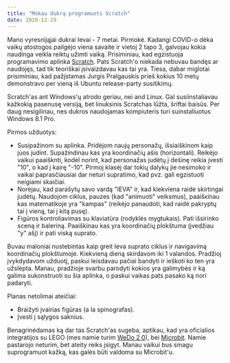 ```yaml
---
title: "Mokau dukrą programuoti Scratch"
date: 2020-12-29
---
```


Mano vyresnijąjai dukrai Ievai - 7 metai. Pirmokė. Kadangi COVID-o dėka vaikų
atostogos pailgėjo viena savaite ir vietoj 2 tapo 3, galvojau kokia naudinga
veikla reiktų užimti vaiką. Prisiminiau, kad egzistuoja programavimo aplinka
[Scratch](Scratc://scratch.mit.edu/). Pats Scratch'o niekada nebuvau bandęs ar
naudojęs, tad tik teoriškai įsivaizdavau kas tai yra. Tiesa, dabar miglotai
prisiminiau, kad pažįstamas Jurgis Pralgauskis prieš kokius 10 metų demonstravo
per vieną iš Ubuntu release-party susitikimų.

Scratch'as ant Windows'ų atrodo geriau, nei and Linux. Gal susiinstaliavau
kažkokią pasenusę versiją, bet linuksinis Scratchas lūžta, šriftai baisūs. Per
daug nesigilinau, nes dukros naudojamas kompiuteris turi suinstaliuotus Windows
8.1 Pro.

Pirmos užduotys:

- Susipažinom su aplinka. Pridėjom naujų personažų, išsiaiškinom kaip juos
  judint. Supažindinau kas yra koordinačių ašis (horizontali). Reikėjo vaikui
  paaišknti, kodėl norint, kad personažas judėtų į dešinę reikia įvesti "10", o
  kad į kairę "-10". Pirmoj klasėj dar tokių dalykų jie nesimoko ir vaikai
  paprasčiausiai dar neturi supratimo, kad pvz. gali egzistuoti neigiami
  skaičiai.
- Norėjau, kad parašytų savo vardą "IEVA" ir, kad kiekviena raidė skirtingai
  judėtų. Naudojom ciklus, pauzes (kad "animuoti" veiksmus), paaišĸinau kas
  matematikoje yra "kampas" (reikėjo panaudoti, kad raidė pakryptų tai į vieną,
  tai į kitą pusę).
- Figūros kontroliavimas su klaviatūra (rodyklės mygtukais). Pati išsirinko
  sceną ir baleriną. Paaiškinau kas yra koordinačių plokštuma (įvedžiau "y" ašį)
  ir pati viską suprato.

Buvau maloniai nustebintas kaip greit Ieva suprato ciklus ir navigavimą
koordinačių plokštumoje. Kiekvieną dieną skirdavom iki 1 valandos. Pradžioj
įvykdydavom užduotį, paskui leisdavau pačiai bandyti ir ieškoti ko ten yra
užslėpta. Manau, pradžioje svarbu parodyti kokios yra galimybės ir ką galima
sukonstruoti su šia aplinka, o paskui vaikas pats pasako ką nori padaryti.

Planas netolimai ateičiai:
- Braižyti įvairias figūras (a la spinografas).
- Įvesti į sąlygos saknius.

Benagrinėdamas ką dar tas Scratch'as sugeba, aptikau, kad yra oficialios
integratijos su LEGO (mes namie turim [WeDo 2 0](https://scratch.mit.edu/wedo)),
bei [Microbit](https://scratch.mit.edu/microbit). Namie pastarojo neturim, bet
ateity reiks įsigyt. Manau vaikui bus smagu suprogramuot kažką, kas galės būti
valdoma su Microbit'u.
